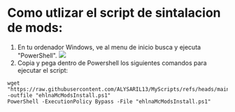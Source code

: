 # Como utlizar el script de sintalacion de mods:
1. En tu ordenador Windows, ve al menu de inicio busca y ejecuta "PowerShell".
![](https://i.imgur.com/NAoLYyE.png)
2. Copia y pega dentro de Powershell los siguientes comandos para ejecutar el script:
```
wget "https://raw.githubusercontent.com/ALYSARIL13/MyScripts/refs/heads/main/ehlnaMcModsInstall.ps1"  -outfile "ehlnaMcModsInstall.ps1"
PowerShell -ExecutionPolicy Bypass -File "ehlnaMcModsInstall.ps1"
```
